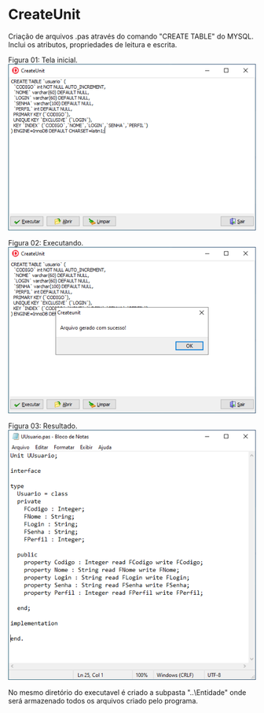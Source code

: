 # CreateUnit

Criação de arquivos .pas através do comando "CREATE TABLE" do MYSQL.
Inclui os atributos, propriedades de leitura e escrita.

Figura 01: Tela inicial.
![Screenshot](Img01.png)

Figura 02: Executando.
![Screenshot](Img02.png)

Figura 03: Resultado.
![Screenshot](Img03.png)

No mesmo diretório do executavel é criado a subpasta "..\Entidade\" onde será armazenado todos os arquivos criado pelo programa.


